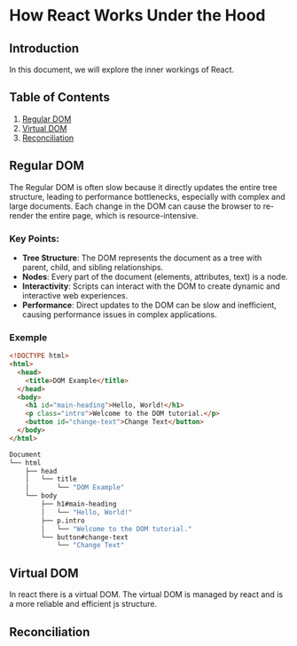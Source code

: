 # How React Works Under the Hood

## Introduction

In this document, we will explore the inner workings of React.

## Table of Contents
1. [Regular DOM](#regular-dom)
2. [Virtual DOM](#virtual-dom)
3. [Reconciliation](#reconciliation)

## Regular DOM
The Regular DOM is often slow because it directly updates the entire tree structure, leading to performance bottlenecks, especially with complex and large documents. Each change in the DOM can cause the browser to re-render the entire page, which is resource-intensive.

### Key Points:
- **Tree Structure**: The DOM represents the document as a tree with parent, child, and sibling relationships.
- **Nodes**: Every part of the document (elements, attributes, text) is a node.
- **Interactivity**: Scripts can interact with the DOM to create dynamic and interactive web experiences.
- **Performance**: Direct updates to the DOM can be slow and inefficient, causing performance issues in complex applications.

### Exemple

```html
<!DOCTYPE html>
<html>
  <head>
    <title>DOM Example</title>
  </head>
  <body>
    <h1 id="main-heading">Hello, World!</h1>
    <p class="intro">Welcome to the DOM tutorial.</p>
    <button id="change-text">Change Text</button>
  </body>
</html>
```

```bash
Document
└── html
    ├── head
    │   └── title
    │       └── "DOM Example"
    └── body
        ├── h1#main-heading
        │   └── "Hello, World!"
        ├── p.intro
        │   └── "Welcome to the DOM tutorial."
        └── button#change-text
            └── "Change Text"

```


## Virtual DOM

In react there is a virtual DOM. The virtual DOM is managed by react and is a more reliable and efficient js structure.




## Reconciliation